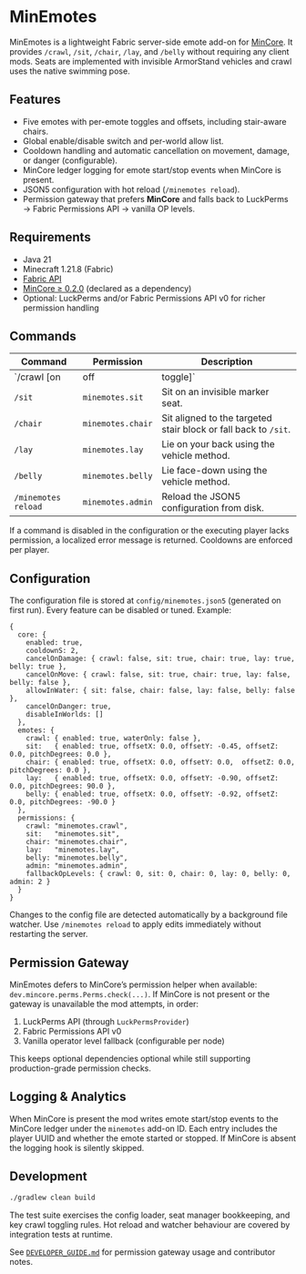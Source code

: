 # MinEmotes

MinEmotes is a lightweight Fabric server-side emote add-on for [MinCore](https://github.com/MinCore-Dev/MinCore). It provides `/crawl`, `/sit`, `/chair`, `/lay`, and `/belly` without requiring any client mods. Seats are implemented with invisible ArmorStand vehicles and crawl uses the native swimming pose.

## Features

- Five emotes with per-emote toggles and offsets, including stair-aware chairs.
- Global enable/disable switch and per-world allow list.
- Cooldown handling and automatic cancellation on movement, damage, or danger (configurable).
- MinCore ledger logging for emote start/stop events when MinCore is present.
- JSON5 configuration with hot reload (`/minemotes reload`).
- Permission gateway that prefers **MinCore** and falls back to LuckPerms → Fabric Permissions API → vanilla OP levels.

## Requirements

- Java 21
- Minecraft 1.21.8 (Fabric)
- [Fabric API](https://modrinth.com/mod/fabric-api)
- [MinCore ≥ 0.2.0](https://github.com/MinCore-Dev/MinCore) (declared as a dependency)
- Optional: LuckPerms and/or Fabric Permissions API v0 for richer permission handling

## Commands

| Command | Permission | Description |
|---------|------------|-------------|
| `/crawl [on|off|toggle]` | `minemotes.crawl` | Toggle crawling (swimming pose). |
| `/sit` | `minemotes.sit` | Sit on an invisible marker seat. |
| `/chair` | `minemotes.chair` | Sit aligned to the targeted stair block or fall back to `/sit`. |
| `/lay` | `minemotes.lay` | Lie on your back using the vehicle method. |
| `/belly` | `minemotes.belly` | Lie face-down using the vehicle method. |
| `/minemotes reload` | `minemotes.admin` | Reload the JSON5 configuration from disk. |

If a command is disabled in the configuration or the executing player lacks permission, a localized error message is returned. Cooldowns are enforced per player.

## Configuration

The configuration file is stored at `config/minemotes.json5` (generated on first run). Every feature can be disabled or tuned. Example:

```json5
{
  core: {
    enabled: true,
    cooldownS: 2,
    cancelOnDamage: { crawl: false, sit: true, chair: true, lay: true, belly: true },
    cancelOnMove: { crawl: false, sit: true, chair: true, lay: false, belly: false },
    allowInWater: { sit: false, chair: false, lay: false, belly: false },
    cancelOnDanger: true,
    disableInWorlds: []
  },
  emotes: {
    crawl: { enabled: true, waterOnly: false },
    sit:   { enabled: true, offsetX: 0.0, offsetY: -0.45, offsetZ: 0.0, pitchDegrees: 0.0 },
    chair: { enabled: true, offsetX: 0.0, offsetY: 0.0,  offsetZ: 0.0, pitchDegrees: 0.0 },
    lay:   { enabled: true, offsetX: 0.0, offsetY: -0.90, offsetZ: 0.0, pitchDegrees: 90.0 },
    belly: { enabled: true, offsetX: 0.0, offsetY: -0.92, offsetZ: 0.0, pitchDegrees: -90.0 }
  },
  permissions: {
    crawl: "minemotes.crawl",
    sit:   "minemotes.sit",
    chair: "minemotes.chair",
    lay:   "minemotes.lay",
    belly: "minemotes.belly",
    admin: "minemotes.admin",
    fallbackOpLevels: { crawl: 0, sit: 0, chair: 0, lay: 0, belly: 0, admin: 2 }
  }
}
```

Changes to the config file are detected automatically by a background file watcher. Use `/minemotes reload` to apply edits immediately without restarting the server.

## Permission Gateway

MinEmotes defers to MinCore’s permission helper when available: `dev.mincore.perms.Perms.check(...)`. If MinCore is not present or the gateway is unavailable the mod attempts, in order:

1. LuckPerms API (through `LuckPermsProvider`)
2. Fabric Permissions API v0
3. Vanilla operator level fallback (configurable per node)

This keeps optional dependencies optional while still supporting production-grade permission checks.

## Logging & Analytics

When MinCore is present the mod writes emote start/stop events to the MinCore ledger under the `minemotes` add-on ID. Each entry includes the player UUID and whether the emote started or stopped. If MinCore is absent the logging hook is silently skipped.

## Development

```bash
./gradlew clean build
```

The test suite exercises the config loader, seat manager bookkeeping, and key crawl toggling rules. Hot reload and watcher behaviour are covered by integration tests at runtime.

See [`DEVELOPER_GUIDE.md`](DEVELOPER_GUIDE.md) for permission gateway usage and contributor notes.
